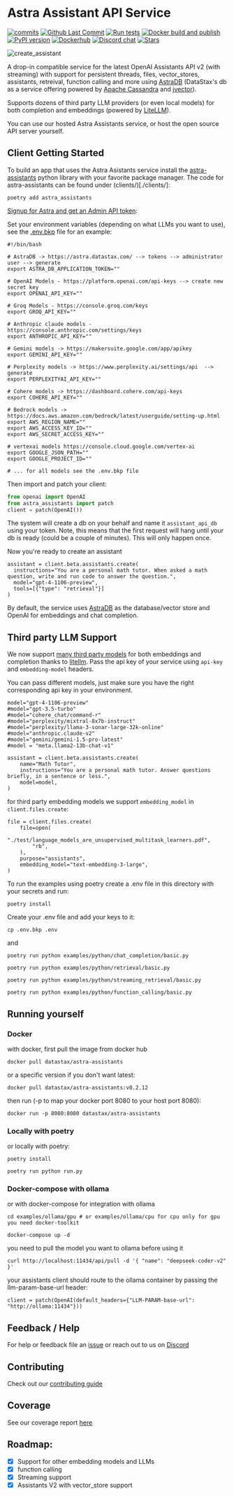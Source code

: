 # Astra Assistant API Service
[![commits](https://img.shields.io/github/commit-activity/m/datastax/astra-assistants-api)](https://github.com/datastax/astra-assistants-api/commits/main)
[![Github Last Commit](https://img.shields.io/github/last-commit/datastax/astra-assistants-api)](https://github.com/datastax/astra-assistants-api/commits/main)
[![Run tests](https://github.com/datastax/astra-assistants-api/actions/workflows/run-tests.yml/badge.svg?branch=main)](https://github.com/datastax/astra-assistants-api/actions/workflows/run-tests.yml)
[![Docker build and publish](https://github.com/datastax/astra-assistants-api/actions/workflows/docker.yml/badge.svg)](https://github.com/datastax/astra-assistants-api/actions/workflows/docker.yml)
[![PyPI version](https://badge.fury.io/py/astra-assistants.svg)](https://badge.fury.io/py/astra-assistants)
[![Dockerhub](https://img.shields.io/static/v1?label=Pull%20from&message=DockerHub&color=blue&logo=Docker&style=flat-square)](https://hub.docker.com/r/datastax/astra-assistants)
[![Discord chat](https://img.shields.io/static/v1?label=Chat%20on&message=Discord&color=blue&logo=Discord&style=flat-square)](https://discord.gg/MEFVXUvsuy)
[![Stars](https://img.shields.io/github/stars/datastax/astra-assistants-api?style=social)](https://github.com/datastax/astra-assistants-api/stargazers)


![create_assistant](images/create_assistant.gif)

A drop-in compatible service for the latest OpenAI Assistants API v2 (with streaming) with support for persistent threads, files, vector_stores, assistants, retreival, function calling and more using [AstraDB](https://astra.datastax.com) (DataStax's db as a service offering powered by [Apache Cassandra](https://cassandra.apache.org/_/index.html) and [jvector](https://github.com/jbellis/jvector)).

Supports dozens of third party LLM providers (or even local models) for both completion and embeddings (powered by [LiteLLM](https://github.com/BerriAI/litellm)). 

You can use our hosted Astra Assistants service, or host the open source API server yourself.

## Client Getting Started

To build an app that uses the Astra Asistants service install the [astra-assistants](https://pypi.org/project/astra-assistants/) python library with your favorite package manager. The code for astra-assistants can be found under (clients/)[./clients/]:

```
poetry add astra_assistants
```

[Signup for Astra and get an Admin API token](https://astra.datastax.com/signup):

Set your environment variables (depending on what LLMs you want to use), see the [.env.bkp](./.env.bkp) file for an example:

```
#!/bin/bash

# AstraDB -> https://astra.datastax.com/ --> tokens --> administrator user --> generate
export ASTRA_DB_APPLICATION_TOKEN=""

# OpenAI Models - https://platform.openai.com/api-keys --> create new secret key
export OPENAI_API_KEY=""

# Groq Models - https://console.groq.com/keys
export GROQ_API_KEY=""

# Anthropic claude models - https://console.anthropic.com/settings/keys
export ANTHROPIC_API_KEY=""

# Gemini models -> https://makersuite.google.com/app/apikey
export GEMINI_API_KEY=""

# Perplexity models -> https://www.perplexity.ai/settings/api  --> generate
export PERPLEXITYAI_API_KEY=""

# Cohere models -> https://dashboard.cohere.com/api-keys
export COHERE_API_KEY=""

# Bedrock models -> https://docs.aws.amazon.com/bedrock/latest/userguide/setting-up.html
export AWS_REGION_NAME=""
export AWS_ACCESS_KEY_ID=""
export AWS_SECRET_ACCESS_KEY=""

# vertexai models https://console.cloud.google.com/vertex-ai
export GOOGLE_JSON_PATH=""
export GOOGLE_PROJECT_ID=""

# ... for all models see the .env.bkp file
```

Then import and patch your client:

```python
from openai import OpenAI
from astra_assistants import patch
client = patch(OpenAI())
```
The system will create a db on your behalf and name it `assistant_api_db` using your token. Note, this means that the first request will hang until your db is ready (could be a couple of minutes). This will only happen once.

Now you're ready to create an assistant

```
assistant = client.beta.assistants.create(
  instructions="You are a personal math tutor. When asked a math question, write and run code to answer the question.",
  model="gpt-4-1106-preview",
  tools=[{"type": "retrieval"}]
)
```

By default, the service uses [AstraDB](https://astra.datastax.com/signup) as the database/vector store and OpenAI for embeddings and chat completion.


## Third party LLM Support

We now support [many third party models](https://docs.litellm.ai/docs/providers) for both embeddings and completion thanks to [litellm](https://github.com/BerriAI/litellm). Pass the api key of your service using `api-key` and `embedding-model` headers.

You can pass different models, just make sure you have the right corresponding api key in your environment.

```
model="gpt-4-1106-preview"
#model="gpt-3.5-turbo"
#model="cohere_chat/command-r"
#model="perplexity/mixtral-8x7b-instruct"
#model="perplexity/llama-3-sonar-large-32k-online"
#model="anthropic.claude-v2"
#model="gemini/gemini-1.5-pro-latest"
#model = "meta.llama2-13b-chat-v1"

assistant = client.beta.assistants.create(
    name="Math Tutor",
    instructions="You are a personal math tutor. Answer questions briefly, in a sentence or less.",
    model=model,
)
```

for third party embedding models we support `embedding_model` in `client.files.create`:
```
file = client.files.create(
    file=open(
        "./test/language_models_are_unsupervised_multitask_learners.pdf",
        "rb",
    ),
    purpose="assistants",
    embedding_model="text-embedding-3-large",
)
```

To run the examples using poetry create a .env file in this directory with your secrets and run:

    poetry install

Create your .env file and add your keys to it:

    cp .env.bkp .env

and 

    poetry run python examples/python/chat_completion/basic.py

    poetry run python examples/python/retrieval/basic.py

    poetry run python examples/python/streaming_retrieval/basic.py

    poetry run python examples/python/function_calling/basic.py


## Running yourself

### Docker

with docker, first pull the image from docker hub

    docker pull datastax/astra-assistants

or a specific version if you don't want latest:

    docker pull datastax/astra-assistants:v0.2.12

then run (-p to map your docker port 8080 to your host port 8080):

    docker run -p 8080:8080 datastax/astra-assistants


### Locally with poetry

or locally with poetry:

    poetry install

    poetry run python run.py

### Docker-compose with ollama

or with docker-compose for integration with ollama

    cd examples/ollama/gpu # or examples/ollama/cpu for cpu only for gpu you need docker-toolkit

    docker-compose up -d

you need to pull the model you want to ollama before using it

    curl http://localhost:11434/api/pull -d '{ "name": "deepseek-coder-v2" }'

your assistants client should route to the ollama container by passing the llm-param-base-url header:

    client = patch(OpenAI(default_headers={"LLM-PARAM-base-url": "http://ollama:11434"}))


## Feedback / Help
For help or feedback file an [issue](https://github.com/datastax/astra-assistants-api/issues) or reach out to us on [Discord](https://discord.gg/j6vgnRke)

## Contributing

Check out our [contributing guide](./CONTRIBUTING.md)

## Coverage

See our coverage report [here](./coverage.md)

## Roadmap:
 - [X] Support for other embedding models and LLMs
 - [X] function calling
 - [X] Streaming support
 - [X] Assistants V2 with vector_store support
